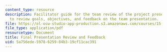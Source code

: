 ```yaml
---
content_type: resource
description: Facilitator guide for the team review of the project presentation videotape
  to review goals, objectives, and feedback on the team presentation.
file: https://ol-ocw-studio-app-production.s3.amazonaws.com/courses/15-277-special-seminar-in-communications-leadership-and-personal-effectiveness-coaching-fall-2008/5a756ede5978625984b319cf11cac391_guide_11.pdf
file_type: application/pdf
resourcetype: Document
title: Final Presentation Review and Feedback
uid: 5a756ede-5978-6259-84b3-19cf11cac391
---
```

